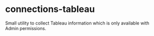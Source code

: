 # connections-tableau
Small utility to collect Tableau information which is only available with Admin permissions.
